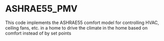 # ASHRAE55_PMV
This code implements the ASHRAE55 comfort model for controlling HVAC, ceiling fans, etc. in 
a home to drive the climate in the home based on comfort instead of by set points
